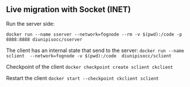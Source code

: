 
## Live migration with Socket (INET)

Run the server side:

`docker run --name sserver --network=fognode --rm -v $(pwd):/code -p 8888:8888 diunipisocc/sserver `

The client has an internal state that send to the server:
`docker run --name sclient  --network=fognode -v $(pwd):/code  diunipisocc/sclient`


Checkpoint of the client
`docker checkpoint create sclient ckclient`

Restart the client
`docker start --checkpoint ckclient sclient`
